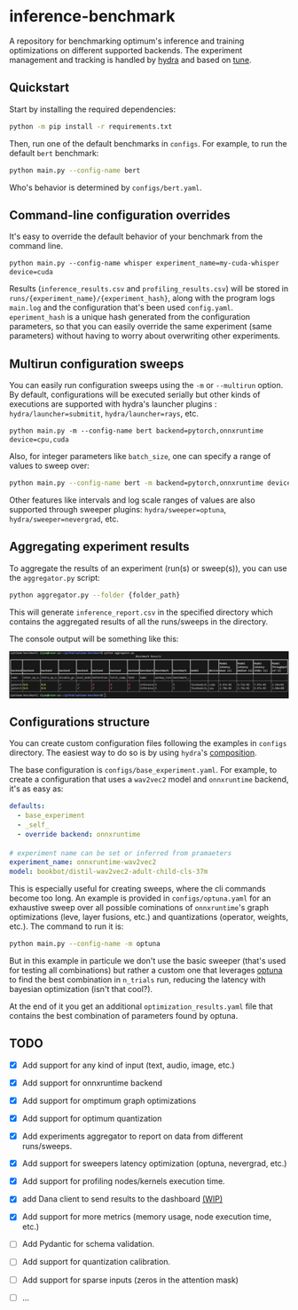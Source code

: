 # inference-benchmark

A repository for benchmarking optimum's inference and training optimizations on different supported backends.
The experiment management and tracking is handled by [hydra](https://hydra.cc/) and based on [tune](https://github.com/huggingface/tune).

## Quickstart

Start by installing the required dependencies:

```bash
python -m pip install -r requirements.txt
```

Then, run one of the default benchmarks in `configs`.
For example, to run the default `bert` benchmark:

```bash
python main.py --config-name bert
```

Who's behavior is determined by `configs/bert.yaml`.

## Command-line configuration overrides

It's easy to override the default behavior of your benchmark from the command line.

```
python main.py --config-name whisper experiment_name=my-cuda-whisper device=cuda
```

Results (`inference_results.csv` and `profiling_results.csv`) will be stored in `runs/{experiment_name}/{experiment_hash}`, along with the program logs `main.log` and the configuration that's been used `config.yaml`.
`eperiment_hash` is a unique hash generated from the configuration parameters, so that you can easily override the same experiment (same parameters) without having to worry about overwriting other experiments.

## Multirun configuration sweeps

You can easily run configuration sweeps using the `-m` or `--multirun` option. By default, configurations will be executed serially but other kinds of executions are supported with hydra's launcher plugins : `hydra/launcher=submitit`, `hydra/launcher=rays`, etc.

```
python main.py -m --config-name bert backend=pytorch,onnxruntime device=cpu,cuda
```

Also, for integer parameters like `batch_size`, one can specify a range of values to sweep over:

```bash
python main.py --config-name bert -m backend=pytorch,onnxruntime device=cpu,cuda benchmark.input.batch_size='range(1,10,step=2)'
```

Other features like intervals and log scale ranges of values are also supported through sweeper plugins: `hydra/sweeper=optuna`, `hydra/sweeper=nevergrad`, etc.

## Aggregating experiment results

To aggregate the results of an experiment (run(s) or sweep(s)), you can use the `aggregator.py` script:

```bash
python aggregator.py --folder {folder_path}
```

This will generate `inference_report.csv` in the specified directory which contains the aggregated results of all the runs/sweeps in the directory.

The console output will be something like this:

<img src='rich-benchmark-table.png' alt='rich-benchmark-table' style='display:block;margin-left:auto;margin-right:auto;'>

## Configurations structure

You can create custom configuration files following the examples in `configs` directory.
The easiest way to do so is by using `hydra`'s [composition](https://hydra.cc/docs/0.11/tutorial/composition/).

The base configuration is `configs/base_experiment.yaml`.
For example, to create a configuration that uses a `wav2vec2` model and `onnxruntime` backend, it's as easy as:

```yaml
defaults:
  - base_experiment
  - _self_
  - override backend: onnxruntime

# experiment name can be set or inferred from pramaeters
experiment_name: onnxruntime-wav2vec2
model: bookbot/distil-wav2vec2-adult-child-cls-37m
```

This is especially useful for creating sweeps, where the cli commands become too long. An example is provided in `configs/optuna.yaml` for an exhaustive sweep over all possible cominations of `onnxruntime`'s graph optimizations (leve, layer fusions, etc.) and quantizations (operator, weights, etc.). The command to run it is:

```bash
python main.py --config-name -m optuna
```

But in this example in particule we don't use the basic sweeper (that's used for testing all combinations) but rather a custom one that leverages [optuna](https://optuna.org/) to find the best combination in `n_trials` run, reducing the latency with bayesian optimization (isn't that cool?).

At the end of it you get an additional `optimization_results.yaml` file that contains the best combination of parameters found by optuna.

## TODO

- [x] Add support for any kind of input (text, audio, image, etc.)
- [x] Add support for onnxruntime backend
- [x] Add support for omptimum graph optimizations
- [x] Add support for optimum quantization
- [x] Add experiments aggregator to report on data from different runs/sweeps.
- [x] Add support for sweepers latency optimization (optuna, nevergrad, etc.)
- [x] Add support for profiling nodes/kernels execution time.
- [x] add Dana client to send results to the dashboard [(WIP)](https://github.com/IlyasMoutawwakil/optimum-dana)
- [x] Add support for more metrics (memory usage, node execution time, etc.)

- [ ] Add Pydantic for schema validation.
- [ ] Add support for quantization calibration.
- [ ] Add support for sparse inputs (zeros in the attention mask)
- [ ] ...
